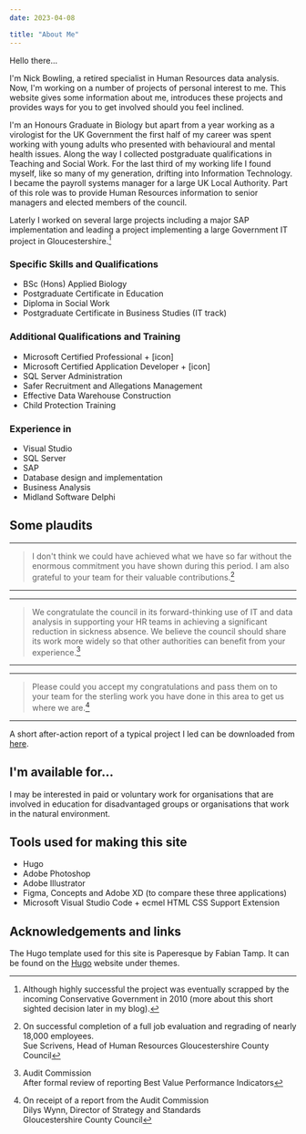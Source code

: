 ```yaml
---
date: 2023-04-08

title: "About Me"
---
```


Hello there...

I'm Nick Bowling, a retired specialist in Human Resources data analysis. Now, I'm working on a number of projects of personal interest to me. This website gives some information about me, introduces these projects and provides ways for you to get involved should you feel inclined.

I'm an Honours Graduate in Biology but apart from a year working as a virologist for the UK Government the first half of my career was spent working with young adults who presented with behavioural and mental health issues. Along the way I collected postgraduate qualifications in Teaching and Social Work. For the last third of my working life I found myself, like so many of my generation, drifting into Information Technology. I became the payroll systems manager for a large UK Local Authority. Part of this role was to provide Human Resources information to senior managers and elected members of the council.

Laterly I worked on several large projects including a major SAP implementation and leading a project implementing a large Government IT project in Gloucestershire.[^1]

[^1]:Although highly successful the project was eventually scrapped by the incoming Conservative Government in 2010 (more about this short sighted decision later in my blog).

### Specific Skills and Qualifications

* BSc (Hons) Applied Biology
* Postgraduate Certificate in Education
* Diploma in Social Work
* Postgraduate Certificate in Business Studies (IT track)

### Additional Qualifications and Training

* Microsoft Certified Professional + [icon]
* Microsoft Certified Application Developer + [icon]
* SQL Server Administration
* Safer Recruitment and Allegations Management
* Effective Data Warehouse Construction
* Child Protection Training

### Experience in

* Visual Studio
* SQL Server
* SAP
* Database design and implementation
* Business Analysis
* Midland Software Delphi

## Some plaudits

***
>I don't think we could have achieved what we have so far without the enormous commitment you have shown during this period. I am also grateful to your team for their valuable contributions.[^2]
***

[^2]:On successful completion of a full job evaluation and regrading of nearly 18,000 employees.<br> Sue Scrivens, Head of Human Resources Gloucestershire County Council

***
>We congratulate the council in its forward-thinking use of IT and data analysis in supporting your HR teams in achieving a significant reduction in sickness absence. We believe the council should share its work more widely so that other authorities can benefit from your experience.[^3]

***
[^3]:Audit Commission
<br>After formal review of reporting Best Value Performance Indicators

***
>Please could you accept my congratulations and pass them on to your team for the sterling work you have done in this area to get us where we are.[^4]
***
[^4]:On receipt of a report from the Audit Commission
<br>Dilys Wynn, Director of Strategy and Standards
<br>Gloucestershire County Council

A short after-action report of a typical project I led can be downloaded from [here](../The%20Sick%20Authority.pdf).

## I'm available for…

I may be interested in paid or voluntary work for organisations that are involved in education for disadvantaged groups or organisations that work in the natural environment.

## Tools used for making this site

* Hugo
* Adobe Photoshop
* Adobe Illustrator
* Figma, Concepts and Adobe XD (to compare these three applications)
* Microsoft Visual Studio Code + ecmel HTML CSS Support Extension

## Acknowledgements and links

The Hugo template used for this site is Paperesque by Fabian Tamp. It can be found on the [Hugo](https://themes.gohugo.io/themes/paperesque/) website under themes.

